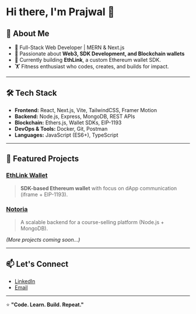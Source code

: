 

# Hi there, I'm Prajwal 👋

## 🚀 About Me  
- 🌟 Full-Stack Web Developer | MERN & Next.js  
- 🔗 Passionate about **Web3, SDK Development, and Blockchain wallets**  
- 🎯 Currently building **EthLink**, a custom Ethereum wallet SDK.  
- 🏋️ Fitness enthusiast who codes, creates, and builds for impact.  

---

## 🛠 Tech Stack
- **Frontend:** React, Next.js, Vite, TailwindCSS, Framer Motion  
- **Backend:** Node.js, Express, MongoDB, REST APIs  
- **Blockchain:** Ethers.js, Wallet SDKs, EIP-1193  
- **DevOps & Tools:** Docker, Git, Postman  
- **Languages:** JavaScript (ES6+), TypeScript

---

## 🌟 Featured Projects
### [EthLink Wallet](https://github.com/PrajwalBenedictNorman/EthLink)
> **SDK-based Ethereum wallet** with focus on dApp communication (iframe + EIP-1193).

### [Notoria](https://github.com/PrajwalBenedictNorman/Notoria-Backend)
> A scalable backend for a course-selling platform (Node.js + MongoDB).

*(More projects coming soon…)*

---

## 📫 Let's Connect
- [LinkedIn](https://www.linkedin.com/in/prajwal-norman/)  
- [Email](mailto:your-email@example.com)  

---

⭐ **"Code. Learn. Build. Repeat."**
